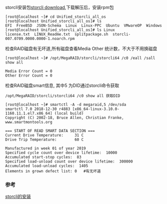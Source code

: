 






storcli安装包[storcli download](https://docs.broadcom.com/docs/007.0709.0000.0000_Unified_StorCLI.zip),下载解压后，安装rpm包
```shell
[root@localhost ~]# cd Unified_storcli_all_os
[root@localhost Unified_storcli_all_os]# ls
EFI  FreeBSD  JSON-Schema  Linux  Linux-PPC  Ubuntu  VMwareOP  Windows
[root@localhost Unified_storcli_all_os]# ls Linux
license.txt  LINUX_Readme.txt  splitpackage.sh  storcli-007.0709.0000.0000-1.noarch.rpm
```
检查RAID磁盘有无坏道,所有磁盘查看Media Other 统计数，不大于不用换磁盘
```shell
[root@localhost ~]# /opt/MegaRAID/storcli/storcli64 /c0 /eall /sall show all

Media Error Count = 0
Other Error Count = 0
```
检查RAID磁盘smart信息, 其中5 为DID通过storcli命令获取
```shell
/opt/MegaRAID/storcli/storcli64 /c0 show all 获取DID

[root@localhost ~]# smartctl -A -d megaraid,5 /dev/sda
smartctl 7.0 2018-12-30 r4883 [x86_64-linux-3.10.0-1160.11.1.el7.x86_64] (local build)
Copyright (C) 2002-18, Bruce Allen, Christian Franke, www.smartmontools.org

=== START OF READ SMART DATA SECTION ===
Current Drive Temperature:     31 C
Drive Trip Temperature:        60 C

Manufactured in week 01 of year 2019
Specified cycle count over device lifetime:  10000
Accumulated start-stop cycles:  83
Specified load-unload count over device lifetime:  300000
Accumulated load-unload cycles:  1405
Elements in grown defect list: 0   #有无坏道

```
### 参考

[storcli的安装](https://ahelpme.com/hardware/lsi/install-the-new-storcli-to-manage-lsi-avago-broadcom-megaraid-controller-under-centos-7/)